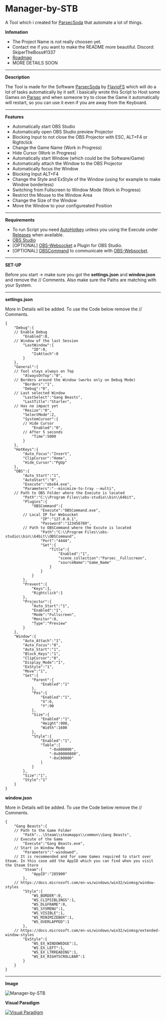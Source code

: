 # Manager-by-STB
A Tool which i created for [ParsecSoda](http://https://github.com/FlavioFS/ParsecSoda "ParsecSoda") that automate a lot of things.

**Infomation**
* The Project Name is not really choosen yet.
* Contact me if you want to make the README more beautiful. Discord: SkiperTheBoss#1337
* [Roadmap](https://trello.com/b/2skmBgus/manager-by-stb "Roadmap")
* MORE DETAILS SOON

------------

**Description**

The Tool is made for the Software [ParsecSoda](http://https://github.com/FlavioFS/ParsecSoda "ParsecSoda") by [FlavioFS](https://github.com/FlavioFS "FlavioFS") which will do a lot of tasks automatically by it self. I basically wrote this Script to Host some Games on [Parsec](https://parsec.app/ "Parsec") and when someone try to close the Game it automatically will restart, so you can use it even if you are away from the Keyboard.

------------

**Features**
* Automatically start OBS Studio
* Automatically open OBS Studio preview Projector
* Blocking Input to not close the OBS Projector with ESC, ALT+F4 or Rightclick
* Change the Game Name (Work in Progress)
* Hide Cursor (Work in Progress)
* Automatically start Window (which could be the Software/Game)
* Automatically attach the Window to the OBS Projector
* Automatically focus the Window
* Blocking Input ALT+F4
* Change the Style and ExStyle of the Window (using for example to make Window borderless)
* Switching from Fullscreen to Window Mode (Work in Progress)
* Restrict the Mouse to the Window Area
* Change the Size of the Window
* Move the Window to your configureated Position

------------

**Requirements**
* To run Script you need [AutoHotkey](https://www.autohotkey.com/ "AutoHotkey") unless you using the Execute under [Releases](https://github.com/SkiperTheBoss/Manager-by-STB/releases "Releases") when available.
* [OBS Studio](http://https://obsproject.com/ "OBS Studio")
* [OPTIONAL] [OBS-Websocket](https://obsproject.com/forum/resources/obs-websocket-remote-control-obs-studio-from-websockets.466/ "OBS-Websocket") a Plugin for OBS Studio.
* [OPTIONAL] [OBSCommand](https://obsproject.com/forum/resources/command-line-tool-for-obs-websocket-plugin-windows.615/ "OBSCommand") to communicate with [OBS-Websocket](https://obsproject.com/forum/resources/obs-websocket-remote-control-obs-studio-from-websockets.466/ "OBS-Websocket").

------------

**SET-UP**

Before you start -> make sure you got the **settings.json** and **window.json** and remove the // Comments. Also make sure the Paths are matching with your System.

------------

**settings.json** 

More in Details will be added. To use the Code below remove the // Comments.

```hjson
{
    "Debug":{
	// Enable Debug
        "Enabled":0,
	// Window of the last Session
        "LastWindow":{
            "ID":0,
            "IsAttach":0
        }
    },
    "General":{
	// Tool stays always on Top
        "AlwaysOnTop":"0",
	// Borders around the Window (works only on Debug Mode)
        "Borders":"1",
        "Debug":"0",
	// Last selected Window
        "LastSelect":"Gang Beasts",
        "LastTitle":"Starter",
	// Has no impact yet
        "Resize":"0",
        "SelectMode":2,
        "SystemCursor":{
	    // Hide Cursor
            "Enabled":"0",
	    // After 5 seconds
            "Time":5000
        }
    },
    "HotKeys":{
        "Auto_Focus":"Insert",
        "ClipCursor":"Home",
        "Hide_Cursor":"PgUp"
    },
    "OBS":{
        "Auto_Start":"1",
        "AutoStart":"0",
        "Execute":"obs64.exe",
        "Parameters":"--minimize-to-tray --multi",
	// Path to OBS Folder where the Execute is located
        "Path":"C:\\Program Files\\obs-studio\\bin\\64bit",
        "Plugins":{
            "OBSCommand":{
                "Execute":"OBSCommand.exe",
		// Local IP for Websocket
                "IP":"127.0.0.1",
                "Password":"123456789",
		// Path to OBSCommand where the Excute is located
                "Path":"C:\\Program Files\\obs-studio\\bin\\64bit\\OBSCommand",
                "Port":"4444",
                "Set":{
                    "Title":{
                        "Enabled":"1",
                        "scene_collection":"Parsec__Fullscreen",
                        "sourceName":"Game_Name"
                    }
                }
            }
        },
        "Prevent":{
            "Keys":1,
            "Rightclick":1
        },
        "Projector":{
            "Auto_Start":"1",
            "Enabled":"1",
            "Mode":"Fullscreen",
            "Monitor":0,
            "Type":"Preview"
        }
    },
    "Window":{
        "Auto_Attach":"1",
        "Auto_Focus":"0",
        "Auto_Start":"1",
        "Block_Keys":"1",
        "ClipCursor":"0",
        "Display_Mode":"1",
        "ExStyle":"1",
        "Move":"1",
        "Set":{
            "Parent":{
                "Enabled":"1"
            },
            "Pos":{
                "Enabled":"1",
                "X":6,
                "Y":90
            },
            "Size":{
                "Enabled":"1",
                "Height":900,
                "Width":1600
            },
            "Style":{
                "Enabled":"1",
                "Table":[
                    "-0x800000",
                    "-0x80000000",
                    "-0xC00000"
                ]
            }
        },
        "Size":"1",
        "Style":"1"
    }
}
```

**window.json** 

More in Details will be added. To use the Code below remove the // Comments.

```hjson
{
    "Gang Beasts":{
	// Path to the Game Folder
        "Path":..\Steam\\steamapps\\common\\Gang Beasts",
	// Execute of the Game
        "Execute":"Gang Beasts.exe",
	// Start in Window Mode
        "Parameters":"-windowed",
	// It is recommended and for some Games required to start over Steam. In this case add the AppID which you can find when you visit the Steam Store
        "Steam":{
            "AppID":"285900"
        },
	// https://docs.microsoft.com/en-us/windows/win32/winmsg/window-styles
        "Style":{
            "WS_BORDER":0,
            "WS_CLIPSIBLINGS":1,
            "WS_DLGFRAME":0,
            "WS_SYSMENU":1,
            "WS_VISIBLE":1,
            "WS_MINIMIZEBOX":1,
            "WS_OVERLAPPED":1
        },
	// https://docs.microsoft.com/en-us/windows/win32/winmsg/extended-window-styles
        "ExStyle":{
            "WS_EX_WINDOWEDGE":1,
            "WS_EX_LEFT":1,
            "WS_EX_LTRREADING":1,
            "WS_EX_RIGHTSCROLLBAR":1
        }
    }
}
```

------------

**Image**

![Manager-by-STB](https://github.com/SkiperTheBoss/Manager-by-STB/blob/main/image/Manager-by-STB.png "Manager-by-STB")

**Visual Paradigm**

[![Visual Paradigm](https://github.com/SkiperTheBoss/Manager-by-STB/blob/main/image/Manager-by-STB-Diagram.png "Visual Paradigm")](https://online.visual-paradigm.com/ "Visual Paradigm")
